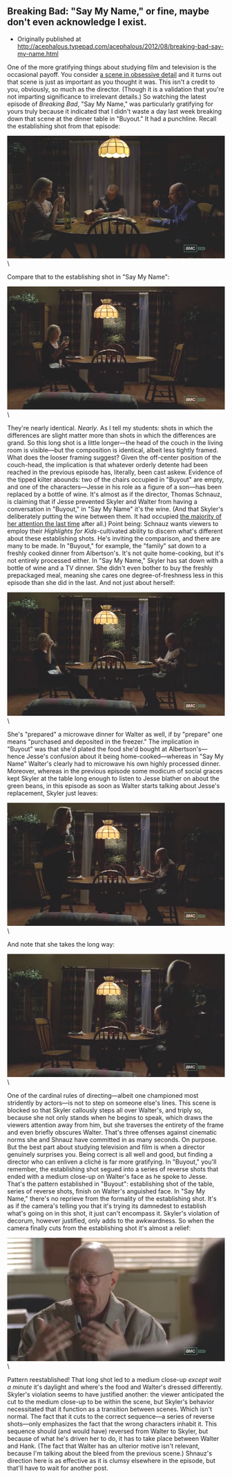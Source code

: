 ## Breaking Bad: "Say My Name," or fine, maybe don't even acknowledge I exist.

 * Originally published at http://acephalous.typepad.com/acephalous/2012/08/breaking-bad-say-my-name.html

One of the more gratifying things about studying film and television is the occasional payoff. You consider [a scene in obsessive detail](http://www.lawyersgunsmoneyblog.com/2012/08/realism-and-bad-manners-in-breaking-bad) and it turns out that scene is just as important as you thought it was. This isn't a credit to you, obviously, so much as the director. (Though it is a validation that you're not imparting significance to irrelevant details.) So watching the latest episode of *Breaking Bad*, "Say My Name," was particularly gratifying for yours truly because it indicated that I didn't waste a day last week breaking down that scene at the dinner table in "Buyout." It had a punchline. Recall the establishing shot from that episode:

![Figure 01](images/tv/breaking-bad-say-my-name/01.png)\

Compare that to the establishing shot in "Say My Name":

![Figure 02](images/tv/breaking-bad-say-my-name/02.png)\

They're nearly identical. *Nearly*. As I tell my students: shots in which the differences are slight matter more than shots in which the differences are grand. So this long shot is a little longer—the head of the couch in the living room is visible—but the composition is identical, albeit less tightly framed. What does the looser framing suggest? Given the off-center position of the couch-head, the implication is that whatever orderly detente had been reached in the previous episode has, literally, been cast askew. Evidence of the tipped kilter abounds: two of the chairs occupied in "Buyout" are empty, and one of the characters—Jesse in his role as a figure of a son—has been replaced by a bottle of wine. It's almost as if the director, Thomas Schnauz, is claiming that if Jesse prevented Skyler and Walter from having a conversation in "Buyout," in "Say My Name" it's the wine. (And that Skyler's deliberately putting the wine between them. It had occupied [the majority of her attention the last time](http://www.lawyersgunsmoneyblog.com/wp-content/uploads/2012/08/breaking-bad00050.png) after all.)
Point being: Schnauz wants viewers to employ their *Highlights for Kids*-cultivated ability to discern what's different about these establishing shots. He's inviting the comparison, and there are many to be made. In "Buyout," for example, the "family" sat down to a freshly cooked dinner from Albertson's. It's not quite home-cooking, but it's not entirely processed either. In "Say My Name," Skyler has sat down with a bottle of wine and a TV dinner. She didn't even bother to buy the freshly prepackaged meal, meaning she cares one degree-of-freshness less in this episode than she did in the last. And not just about herself:

![Figure 03](images/tv/breaking-bad-say-my-name/03.png)\

She's "prepared" a microwave dinner for Walter as well, if by "prepare" one means "purchased and deposited in the freezer." The implication in "Buyout" was that she'd plated the food she'd bought at Albertson's—hence Jesse's confusion about it being home-cooked—whereas in "Say My Name" Walter's clearly had to microwave his own highly processed dinner. Moreover, whereas in the previous episode some modicum of social graces kept Skyler at the table long enough to listen to Jesse blather on about the green beans, in this episode as soon as Walter starts talking about Jesse's replacement, Skyler just leaves:

![Figure 04](images/tv/breaking-bad-say-my-name/04.png)\

And note that she takes the long way:

![Figure 05](images/tv/breaking-bad-say-my-name/05.png)\

One of the cardinal rules of directing—albeit one championed most stridently by actors—is not to step on someone else's lines. This scene is blocked so that Skyler callously steps all over Walter's, and triply so, because she not only stands when he begins to speak, which draws the viewers attention away from him, but she traverses the entirety of the frame and even briefly obscures Walter. That's three offenses against cinematic norms she and Shnauz have committed in as many seconds. On purpose.
But the best part about studying television and film is when a director genuinely surprises you. Being correct is all well and good, but finding a director who can enliven a cliché is far more gratifying. In "Buyout," you'll remember, the establishing shot segued into a series of reverse shots that ended with a medium close-up on Walter's face as he spoke to Jesse. That's the pattern established in "Buyout": establishing shot of the table, series of reverse shots, finish on Walter's anguished face. In "Say My Name," there's no reprieve from the formality of the establishing shot. It's as if the camera's telling you that it's trying its damnedest to establish what's going on in this shot, it just can't encompass it. Skyler's violation of decorum, however justified, only adds to the awkwardness. So when the camera finally cuts from the establishing shot it's almost a relief:

![Figure 06](images/tv/breaking-bad-say-my-name/06.png)\

Pattern reestablished! That long shot led to a medium close-up *except wait a minute* it's daylight and where's the food and Walter's dressed differently. Skyler's violation seems to have justified another: the viewer anticipated the cut to the medium close-up to be within the scene, but Skyler's behavior necessitated that it function as a transition between scenes. Which isn't normal. The fact that it cuts to the correct sequence—a series of reverse shots—only emphasizes the fact that the wrong characters inhabit it. This sequence should (and would have) reversed from Walter to Skyler, but because of what he's driven her to do, it has to take place between Walter and Hank. (The fact that Walter has an ulterior motive isn't relevant, because I'm talking about the bleed from the previous scene.) Shnauz's direction here is as effective as it is clumsy elsewhere in the episode, but that'll have to wait for another post.

